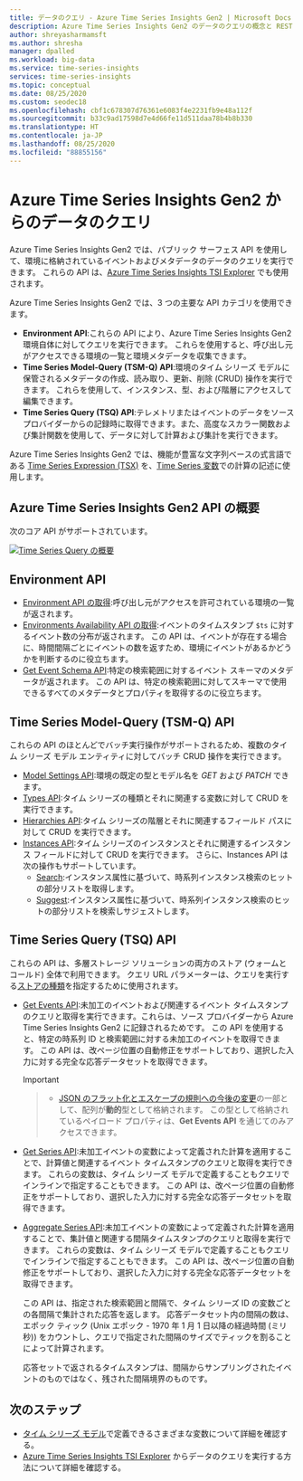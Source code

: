 ```yaml
---
title: データのクエリ - Azure Time Series Insights Gen2 | Microsoft Docs
description: Azure Time Series Insights Gen2 のデータのクエリの概念と REST API の概要
author: shreyasharmamsft
ms.author: shresha
manager: dpalled
ms.workload: big-data
ms.service: time-series-insights
services: time-series-insights
ms.topic: conceptual
ms.date: 08/25/2020
ms.custom: seodec18
ms.openlocfilehash: cbf1c678307d76361e6083f4e2231fb9e48a112f
ms.sourcegitcommit: b33c9ad17598d7e4d66fe11d511daa78b4b8b330
ms.translationtype: HT
ms.contentlocale: ja-JP
ms.lasthandoff: 08/25/2020
ms.locfileid: "88855156"
---
```

# <a name="querying-data-from-azure-time-series-insights-gen2"></a>Azure Time Series Insights Gen2 からのデータのクエリ

Azure Time Series Insights Gen2 では、パブリック サーフェス API を使用して、環境に格納されているイベントおよびメタデータのデータのクエリを実行できます。 これらの API は、[Azure Time Series Insights TSI Explorer](https://docs.microsoft.com/azure/time-series-insights/time-series-insights-update-explorer) でも使用されます。

Azure Time Series Insights Gen2 では、3 つの主要な API カテゴリを使用できます。

* **Environment API**:これらの API により、Azure Time Series Insights Gen2 環境自体に対してクエリを実行できます。 これらを使用すると、呼び出し元がアクセスできる環境の一覧と環境メタデータを収集できます。
* **Time Series Model-Query (TSM-Q) API**:環境のタイム シリーズ モデルに保管されるメタデータの作成、読み取り、更新、削除 (CRUD) 操作を実行できます。 これらを使用して、インスタンス、型、および階層にアクセスして編集できます。
* **Time Series Query (TSQ) API**:テレメトリまたはイベントのデータをソース プロバイダーからの記録時に取得できます。また、高度なスカラー関数および集計関数を使用して、データに対して計算および集計を実行できます。

Azure Time Series Insights Gen2 では、機能が豊富な文字列ベースの式言語である [Time Series Expression (TSX)](https://docs.microsoft.com/rest/api/time-series-insights/reference-time-series-expression-syntax) を、[Time Series 変数](./concepts-variables.md)での計算の記述に使用します。

## <a name="azure-time-series-insights-gen2-apis-overview"></a>Azure Time Series Insights Gen2 API の概要

次のコア API がサポートされています。

[![Time Series Query の概要](media/v2-update-tsq/tsq.png)](media/v2-update-tsq/tsq.png#lightbox)

## <a name="environment-apis"></a>Environment API

* [Environment API の取得](https://docs.microsoft.com/rest/api/time-series-insights/management(gen1/gen2)/accesspolicies/listbyenvironment):呼び出し元がアクセスを許可されている環境の一覧が返されます。
* [Environments Availability API の取得](https://docs.microsoft.com/rest/api/time-series-insights/dataaccessgen2/query/getavailability):イベントのタイムスタンプ `$ts` に対するイベント数の分布が返されます。 この API は、イベントが存在する場合に、時間間隔ごとにイベントの数を返すため、環境にイベントがあるかどうかを判断するのに役立ちます。
* [Get Event Schema API](https://docs.microsoft.com/rest/api/time-series-insights/dataaccessgen2/query/geteventschema):特定の検索範囲に対するイベント スキーマのメタデータが返されます。 この API は、特定の検索範囲に対してスキーマで使用できるすべてのメタデータとプロパティを取得するのに役立ちます。

## <a name="time-series-model-query-tsm-q-apis"></a>Time Series Model-Query (TSM-Q) API

これらの API のほとんどでバッチ実行操作がサポートされるため、複数のタイム シリーズ モデル エンティティに対してバッチ CRUD 操作を実行できます。

* [Model Settings API](https://docs.microsoft.com/rest/api/time-series-insights/reference-model-apis):環境の既定の型とモデル名を *GET* および *PATCH* できます。
* [Types API](https://docs.microsoft.com/rest/api/time-series-insights/reference-model-apis#types-api):タイム シリーズの種類とそれに関連する変数に対して CRUD を実行できます。
* [Hierarchies API](https://docs.microsoft.com/rest/api/time-series-insights/reference-model-apis#hierarchies-api):タイム シリーズの階層とそれに関連するフィールド パスに対して CRUD を実行できます。
* [Instances API](https://docs.microsoft.com/rest/api/time-series-insights/reference-model-apis#instances-api):タイム シリーズのインスタンスとそれに関連するインスタンス フィールドに対して CRUD を実行できます。 さらに、Instances API は次の操作もサポートしています。
  * [Search](https://docs.microsoft.com/rest/api/time-series-insights/dataaccessgen2/timeseriesinstances/search):インスタンス属性に基づいて、時系列インスタンス検索のヒットの部分リストを取得します。
  * [Suggest](https://docs.microsoft.com/rest/api/time-series-insights/dataaccessgen2/timeseriesinstances/suggest):インスタンス属性に基づいて、時系列インスタンス検索のヒットの部分リストを検索しサジェストします。

## <a name="time-series-query-tsq-apis"></a>Time Series Query (TSQ) API

これらの API は、多層ストレージ ソリューションの両方のストア (ウォームとコールド) 全体で利用できます。 クエリ URL パラメーターは、クエリを実行する[ストアの種類](https://docs.microsoft.com/rest/api/time-series-insights/dataaccessgen2/query/execute#uri-parameters)を指定するために使用されます。

* [Get Events API](https://docs.microsoft.com/rest/api/time-series-insights/dataaccessgen2/query/execute#getevents):未加工のイベントおよび関連するイベント タイムスタンプのクエリと取得を実行できます。これらは、ソース プロバイダーから Azure Time Series Insights Gen2 に記録されるためです。 この API を使用すると、特定の時系列 ID と検索範囲に対する未加工のイベントを取得できます。 この API は、改ページ位置の自動修正をサポートしており、選択した入力に対する完全な応答データセットを取得できます。

  > [!IMPORTANT]

  > * [JSON のフラット化とエスケープの規則への今後の変更](https://docs.microsoft.com/azure/time-series-insights/ingestion-rules-update)の一部として、配列が**動的**型として格納されます。 この型として格納されているペイロード プロパティは、**Get Events API** を通じてのみアクセスできます。

* [Get Series API](https://docs.microsoft.com/rest/api/time-series-insights/dataaccessgen2/query/execute#getseries):未加工イベントの変数によって定義された計算を適用することで、計算値と関連するイベント タイムスタンプのクエリと取得を実行できます。 これらの変数は、タイム シリーズ モデルで定義することもクエリでインラインで指定することもできます。 この API は、改ページ位置の自動修正をサポートしており、選択した入力に対する完全な応答データセットを取得できます。

* [Aggregate Series API](https://docs.microsoft.com/rest/api/time-series-insights/dataaccessgen2/query/execute#aggregateseries):未加工イベントの変数によって定義された計算を適用することで、集計値と関連する間隔タイムスタンプのクエリと取得を実行できます。 これらの変数は、タイム シリーズ モデルで定義することもクエリでインラインで指定することもできます。 この API は、改ページ位置の自動修正をサポートしており、選択した入力に対する完全な応答データセットを取得できます。
  
  この API は、指定された検索範囲と間隔で、タイム シリーズ ID の変数ごとの各間隔で集計された応答を返します。 応答データセット内の間隔の数は、エポック ティック (Unix エポック - 1970 年 1 月 1 日以降の経過時間 (ミリ秒)) をカウントし、クエリで指定された間隔のサイズでティックを割ることによって計算されます。

  応答セットで返されるタイムスタンプは、間隔からサンプリングされたイベントのものではなく、残された間隔境界のものです。

## <a name="next-steps"></a>次のステップ

* [タイム シリーズ モデル](https://docs.microsoft.com/azure/time-series-insights/time-series-insights-update-tsm)で定義できるさまざまな変数について詳細を確認する。
* [Azure Time Series Insights TSI Explorer](https://docs.microsoft.com/azure/time-series-insights/time-series-insights-update-explorer) からデータのクエリを実行する方法について詳細を確認する。
